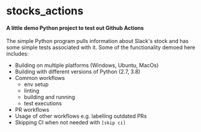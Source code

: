 # stocks_actions


#### A little demo Python project to test out Github Actions

The simple Python program pulls information about Slack's stock and has some simple tests associated with it. Some of the functionality demoed here includes: 

- Building on multiple platforms (Windows, Ubuntu, MacOs) 
- Building with different versions of Python (2.7, 3.8)
- Common workflows 
  - env setup
  - linting
  - building and running 
  - test executions
- PR workflows
- Usage of other workflows e.g. labelling outdated PRs
- Skipping CI when not needed with `[skip ci]`

